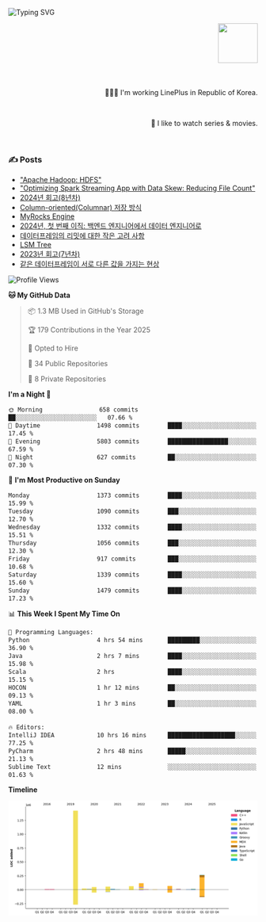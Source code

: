 ![Typing SVG](https://readme-typing-svg.herokuapp.com/?lines=Hello,+I'm+Changkwon+😎&height=150&width=1024&size=40&color=458588&background=282828&center=true&vCenter=true&multiline=false&duration=2000&pause=0)

<div align=right>
  <a href="https://github.com/devxb/gitanimals">
    <img
      src="https://render.gitanimals.org/lines/spearkkk?pet-id=624227435622945015"
      width="80"
      height="80"
    />
  </a>
  <br/>
  <br/>  
  <br/>
  
  👨🏼‍💻 I'm working LinePlus in Republic of Korea.
  
  <br/>
  
  🍿 I like to watch series & movies.
  
  <br/>

</div>
  
<div align=left>
  
  <div>
    
  ### ✍️ Posts
    
  </div>
  
  <!-- BLOGPOSTS:START -->
- ["Apache Hadoop: HDFS"](https://spearkkk.dev/kr/blog/apache-hadoop-hdfs)
- ["Optimizing Spark Streaming App with Data Skew: Reducing File Count"](https://spearkkk.dev/kr/blog/optimizing-spark-streaming-app-with-data-skew-reducing-file-count)
- [2024년 회고(8년차)](https://spearkkk.dev/kr/blog/8th-year-retrospect)
- [Column-oriented(Columnar) 저장 방식](https://spearkkk.dev/kr/blog/column-oriented)
- [MyRocks Engine](https://spearkkk.dev/kr/blog/my-rocks_engine)
- [2024년, 첫 번째 이직: 백엔드 엔지니어에서 데이터 엔지니어로](https://spearkkk.dev/kr/blog/2024-first-changing-company-from-backend-to-data-engineer)
- [데이터프레임의 리밋에 대한 작은 고려 사항](https://spearkkk.dev/kr/blog/dataframe-limit)
- [LSM Tree](https://spearkkk.dev/kr/blog/lsm-tree)
- [2023년 회고(7년차)](https://spearkkk.dev/kr/blog/7th-year-retrospect)
- [같은 데이터프레임이 서로 다른 값을 가지는 현상](https://spearkkk.dev/kr/blog/two-dataframe-have-another-value)
<!-- BLOGPOSTS:END -->

  
<!--START_SECTION:waka-->
![Profile Views](http://img.shields.io/badge/Profile%20Views-0-blue)

**🐱 My GitHub Data** 

> 📦 1.3 MB Used in GitHub's Storage 
 > 
> 🏆 179 Contributions in the Year 2025
 > 
> 💼 Opted to Hire
 > 
> 📜 34 Public Repositories 
 > 
> 🔑 8 Private Repositories 
 > 
**I'm a Night 🦉** 

```text
🌞 Morning                658 commits         ██░░░░░░░░░░░░░░░░░░░░░░░   07.66 % 
🌆 Daytime                1498 commits        ████░░░░░░░░░░░░░░░░░░░░░   17.45 % 
🌃 Evening                5803 commits        █████████████████░░░░░░░░   67.59 % 
🌙 Night                  627 commits         ██░░░░░░░░░░░░░░░░░░░░░░░   07.30 % 
```
📅 **I'm Most Productive on Sunday** 

```text
Monday                   1373 commits        ████░░░░░░░░░░░░░░░░░░░░░   15.99 % 
Tuesday                  1090 commits        ███░░░░░░░░░░░░░░░░░░░░░░   12.70 % 
Wednesday                1332 commits        ████░░░░░░░░░░░░░░░░░░░░░   15.51 % 
Thursday                 1056 commits        ███░░░░░░░░░░░░░░░░░░░░░░   12.30 % 
Friday                   917 commits         ███░░░░░░░░░░░░░░░░░░░░░░   10.68 % 
Saturday                 1339 commits        ████░░░░░░░░░░░░░░░░░░░░░   15.60 % 
Sunday                   1479 commits        ████░░░░░░░░░░░░░░░░░░░░░   17.23 % 
```


📊 **This Week I Spent My Time On** 

```text
💬 Programming Languages: 
Python                   4 hrs 54 mins       █████████░░░░░░░░░░░░░░░░   36.90 % 
Java                     2 hrs 7 mins        ████░░░░░░░░░░░░░░░░░░░░░   15.98 % 
Scala                    2 hrs               ████░░░░░░░░░░░░░░░░░░░░░   15.15 % 
HOCON                    1 hr 12 mins        ██░░░░░░░░░░░░░░░░░░░░░░░   09.13 % 
YAML                     1 hr 3 mins         ██░░░░░░░░░░░░░░░░░░░░░░░   08.00 % 

🔥 Editors: 
IntelliJ IDEA            10 hrs 16 mins      ███████████████████░░░░░░   77.25 % 
PyCharm                  2 hrs 48 mins       █████░░░░░░░░░░░░░░░░░░░░   21.13 % 
Sublime Text             12 mins             ░░░░░░░░░░░░░░░░░░░░░░░░░   01.63 % 
```

**Timeline**

![Lines of Code chart](https://raw.githubusercontent.com/spearkkk/spearkkk/main/assets/bar_graph.png)


<!--END_SECTION:waka-->
</div>

